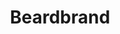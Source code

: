 ---
facebook: https://facebook.com/Beardbrand
googleplus: https://plus.google.com/+beardbrand
instagram: https://instagram.com/beardbrand
logohandle: beardbrand
sort: beardbrand
title: Beardbrand
twitter: https://x.com/beardbrand
website: https://www.beardbrand.com/
youtube: https://youtube.com/c/Beardbrand
---